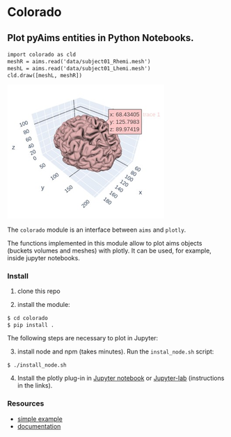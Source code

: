 # Colorado

## Plot pyAims entities in Python Notebooks.

```{python}
import colorado as cld
meshR = aims.read('data/subject01_Rhemi.mesh')
meshL = aims.read('data/subject01_Lhemi.mesh')
cld.draw([meshL, meshR])
```

![image](./docs/images/brain.jpg)

The `colorado` module is an interface between `aims` and `plotly`.

The functions implemented in this module allow to plot aims objects (buckets volumes and meshes) with plotly.
It can be used, for example, inside jupyter notebooks.

### Install
1. clone this repo

2. install the module:

```{bash}
$ cd colorado
$ pip install .
```

The following steps are necessary to plot in Jupyter:

3. install node and npm (takes minutes). Run the `instal_node.sh` script:
```
$ ./install_node.sh
```
4. Install the plotly plug-in in [Jupyter notebook](https://plotly.com/python/getting-started/#jupyter-notebook-support) or [Jupyter-lab](https://plotly.com/python/getting-started/#jupyterlab-support) (instructions in the links).

### Resources
* [simple example](https://neurospin.github.io/colorado/tutorial/tutorial.html)
* [documentation](https://neurospin.github.io/colorado/build/html/colorado.html#module-colorado)
